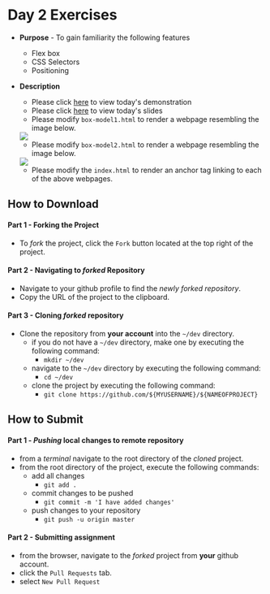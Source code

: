 # Day 2 Exercises
* **Purpose** - To gain familiarity the following features
  * Flex box
  * CSS Selectors
  * Positioning
* **Description**
  * Please click [here](https://github.com/platformps/lecturedemos/tree/master/html-css/2020Jun23) to view today's demonstration
  * Please click [here](https://docs.google.com/presentation/d/e/2PACX-1vT5BrD_eXlilJukGmbxc4T4eS-fnQSvXKplu_8LrqIxOZpN9TLoYHq8d5Fn_zlx6w/pub?start=false&loop=false&delayms=3000#slide=id.p2) to view today's slides
  * Please modify `box-model1.html` to render a webpage resembling the image below.
  <img src="./img/box-model1.png">

  * Please modify `box-model2.html` to render a webpage resembling the image below.
  <img src="./img/box-model2.png">

  * Please modify the `index.html` to render an anchor tag linking to each of the above webpages.






## How to Download

#### Part 1 - Forking the Project
* To _fork_ the project, click the `Fork` button located at the top right of the project.


#### Part 2 - Navigating to _forked_ Repository
* Navigate to your github profile to find the _newly forked repository_.
* Copy the URL of the project to the clipboard.

#### Part 3 - Cloning _forked_ repository
* Clone the repository from **your account** into the `~/dev` directory.
  * if you do not have a `~/dev` directory, make one by executing the following command:
    * `mkdir ~/dev`
  * navigate to the `~/dev` directory by executing the following command:
    * `cd ~/dev`
  * clone the project by executing the following command:
    * `git clone https://github.com/${MYUSERNAME}/${NAMEOFPROJECT}`






## How to Submit

#### Part 1 -  _Pushing_ local changes to remote repository
* from a _terminal_ navigate to the root directory of the _cloned_ project.
* from the root directory of the project, execute the following commands:
    * add all changes
      * `git add .`
    * commit changes to be pushed
      * `git commit -m 'I have added changes'`
    * push changes to your repository
      * `git push -u origin master`

#### Part 2 - Submitting assignment
* from the browser, navigate to the _forked_ project from **your** github account.
* click the `Pull Requests` tab.
* select `New Pull Request`

